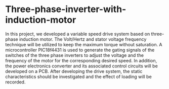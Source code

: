 # Three-phase-inverter-with-induction-motor
In this project, we developed a variable speed drive system based on three-phase induction motor.
The Volt/Hertz and stator voltage frequency technique will be utilized to keep the maximum torque without saturation.
A microcontroller PIC18f4431 is used to generate the gating signals of the switches of the three phase inverters to adjust the voltage
and the frequency of the motor for the corresponding desired speed. In addition, the power electronics converter and
its associated control circuits will be developed on a PCB. After developing the drive system, the static characteristics
should be investigated and the effect of loading will be recorded.
